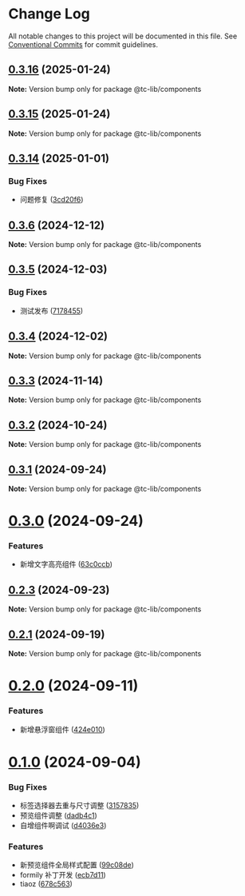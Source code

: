 # Change Log

All notable changes to this project will be documented in this file.
See [Conventional Commits](https://conventionalcommits.org) for commit guidelines.

## [0.3.16](https://github.com/tpc-ht/tc-lib/compare/v0.3.15...v0.3.16) (2025-01-24)

**Note:** Version bump only for package @tc-lib/components

## [0.3.15](https://github.com/tpc-ht/tc-lib/compare/v0.3.14...v0.3.15) (2025-01-24)

**Note:** Version bump only for package @tc-lib/components

## [0.3.14](https://github.com/tpc-ht/tc-lib/compare/v0.3.13...v0.3.14) (2025-01-01)

### Bug Fixes

- 问题修复 ([3cd20f6](https://github.com/tpc-ht/tc-lib/commit/3cd20f6f7f0dd5523605df0ac3f5371b7ba8030a))

## [0.3.6](https://github.com/tpc-ht/tc-lib/compare/v0.3.5...v0.3.6) (2024-12-12)

**Note:** Version bump only for package @tc-lib/components

## [0.3.5](https://github.com/tpc-ht/tc-lib/compare/v0.3.4...v0.3.5) (2024-12-03)

### Bug Fixes

- 测试发布 ([7178455](https://github.com/tpc-ht/tc-lib/commit/7178455ce1f9d72d5a1548949f554fb8aa81e75f))

## [0.3.4](https://github.com/tpc-ht/tc-lib/compare/v0.3.3...v0.3.4) (2024-12-02)

**Note:** Version bump only for package @tc-lib/components

## [0.3.3](https://github.com/tpc-ht/tc-lib/compare/v0.3.2...v0.3.3) (2024-11-14)

**Note:** Version bump only for package @tc-lib/components

## [0.3.2](https://github.com/tpc-ht/tc-lib/compare/v0.3.1...v0.3.2) (2024-10-24)

**Note:** Version bump only for package @tc-lib/components

## [0.3.1](https://github.com/tpc-ht/tc-lib/compare/v0.3.0...v0.3.1) (2024-09-24)

**Note:** Version bump only for package @tc-lib/components

# [0.3.0](https://github.com/tpc-ht/tc-lib/compare/v0.2.3...v0.3.0) (2024-09-24)

### Features

- 新增文字高亮组件 ([63c0ccb](https://github.com/tpc-ht/tc-lib/commit/63c0ccb4bd3eed0c3e9eff56ee76d76eb1086b75))

## [0.2.3](https://github.com/tpc-ht/tc-lib/compare/v0.2.2...v0.2.3) (2024-09-23)

**Note:** Version bump only for package @tc-lib/components

## [0.2.1](https://github.com/tpc-ht/tc-lib/compare/v0.2.0...v0.2.1) (2024-09-19)

**Note:** Version bump only for package @tc-lib/components

# [0.2.0](https://github.com/tpc-ht/tc-lib/compare/v0.1.0...v0.2.0) (2024-09-11)

### Features

- 新增悬浮窗组件 ([424e010](https://github.com/tpc-ht/tc-lib/commit/424e010ca643d5427351547528ed97e3d4354990))

# [0.1.0](https://github.com/tpc-ht/tc-lib/compare/v0.0.6...v0.1.0) (2024-09-04)

### Bug Fixes

- 标签选择器去重与尺寸调整 ([3157835](https://github.com/tpc-ht/tc-lib/commit/3157835e6b4d43d28e97842b36039100a07128b7))
- 预览组件调整 ([dadb4c1](https://github.com/tpc-ht/tc-lib/commit/dadb4c12ba137f29c21efa696977498ebc8e8ec5))
- 自增组件啊调试 ([d4036e3](https://github.com/tpc-ht/tc-lib/commit/d4036e32aebc69a147e8825e8623c89a716c6d6a))

### Features

- 新预览组件全局样式配置 ([99c08de](https://github.com/tpc-ht/tc-lib/commit/99c08de02d8cbd1773fb9e00b4e3e5f2d75c71a3))
- formily 补丁开发 ([ecb7d11](https://github.com/tpc-ht/tc-lib/commit/ecb7d11e32c3d4be8ce0b03ed3b72ed4a11234e6))
- tiaoz ([678c563](https://github.com/tpc-ht/tc-lib/commit/678c563db47761369220943c4bd441b616b3a08c))
